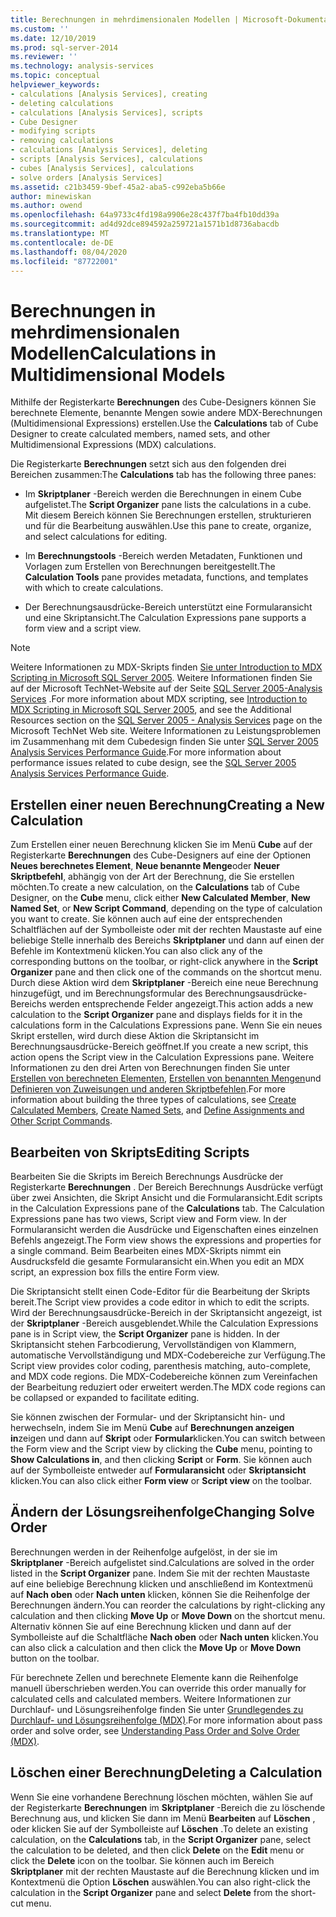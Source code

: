 ```yaml
---
title: Berechnungen in mehrdimensionalen Modellen | Microsoft-Dokumentation
ms.custom: ''
ms.date: 12/10/2019
ms.prod: sql-server-2014
ms.reviewer: ''
ms.technology: analysis-services
ms.topic: conceptual
helpviewer_keywords:
- calculations [Analysis Services], creating
- deleting calculations
- calculations [Analysis Services], scripts
- Cube Designer
- modifying scripts
- removing calculations
- calculations [Analysis Services], deleting
- scripts [Analysis Services], calculations
- cubes [Analysis Services], calculations
- solve orders [Analysis Services]
ms.assetid: c21b3459-9bef-45a2-aba5-c992eba5b66e
author: minewiskan
ms.author: owend
ms.openlocfilehash: 64a9733c4fd198a9906e28c437f7ba4fb10dd39a
ms.sourcegitcommit: ad4d92dce894592a259721a1571b1d8736abacdb
ms.translationtype: MT
ms.contentlocale: de-DE
ms.lasthandoff: 08/04/2020
ms.locfileid: "87722001"
---
```

# <a name="calculations-in-multidimensional-models"></a><span data-ttu-id="6b861-102">Berechnungen in mehrdimensionalen Modellen</span><span class="sxs-lookup"><span data-stu-id="6b861-102">Calculations in Multidimensional Models</span></span>
  <span data-ttu-id="6b861-103">Mithilfe der Registerkarte **Berechnungen** des Cube-Designers können Sie berechnete Elemente, benannte Mengen sowie andere MDX-Berechnungen (Multidimensional Expressions) erstellen.</span><span class="sxs-lookup"><span data-stu-id="6b861-103">Use the **Calculations** tab of Cube Designer to create calculated members, named sets, and other Multidimensional Expressions (MDX) calculations.</span></span>  
  
 <span data-ttu-id="6b861-104">Die Registerkarte **Berechnungen** setzt sich aus den folgenden drei Bereichen zusammen:</span><span class="sxs-lookup"><span data-stu-id="6b861-104">The **Calculations** tab has the following three panes:</span></span>  
  
-   <span data-ttu-id="6b861-105">Im **Skriptplaner** -Bereich werden die Berechnungen in einem Cube aufgelistet.</span><span class="sxs-lookup"><span data-stu-id="6b861-105">The **Script Organizer** pane lists the calculations in a cube.</span></span> <span data-ttu-id="6b861-106">Mit diesem Bereich können Sie Berechnungen erstellen, strukturieren und für die Bearbeitung auswählen.</span><span class="sxs-lookup"><span data-stu-id="6b861-106">Use this pane to create, organize, and select calculations for editing.</span></span>  
  
-   <span data-ttu-id="6b861-107">Im **Berechnungstools** -Bereich werden Metadaten, Funktionen und Vorlagen zum Erstellen von Berechnungen bereitgestellt.</span><span class="sxs-lookup"><span data-stu-id="6b861-107">The **Calculation Tools** pane provides metadata, functions, and templates with which to create calculations.</span></span>  
  
-   <span data-ttu-id="6b861-108">Der Berechnungsausdrücke-Bereich unterstützt eine Formularansicht und eine Skriptansicht.</span><span class="sxs-lookup"><span data-stu-id="6b861-108">The Calculation Expressions pane supports a form view and a script view.</span></span>  
  
> [!NOTE]  
>  <span data-ttu-id="6b861-109">Weitere Informationen zu MDX-Skripts finden [Sie unter Introduction to MDX Scripting in Microsoft SQL Server 2005](https://go.microsoft.com/fwlink/?LinkId=81892). Weitere Informationen finden Sie auf der Microsoft TechNet-Website auf der Seite [SQL Server 2005-Analysis Services](https://go.microsoft.com/fwlink/?LinkId=80853) .</span><span class="sxs-lookup"><span data-stu-id="6b861-109">For more information about MDX scripting, see [Introduction to MDX Scripting in Microsoft SQL Server 2005](https://go.microsoft.com/fwlink/?LinkId=81892), and see the Additional Resources section on the [SQL Server 2005 - Analysis Services](https://go.microsoft.com/fwlink/?LinkId=80853) page on the Microsoft TechNet Web site.</span></span> <span data-ttu-id="6b861-110">Weitere Informationen zu Leistungsproblemen im Zusammenhang mit dem Cubedesign finden Sie unter [SQL Server 2005 Analysis Services Performance Guide](https://download.microsoft.com/download/8/5/e/85eea4fa-b3bb-4426-97d0-7f7151b2011c/ssas2005perfguide.doc).</span><span class="sxs-lookup"><span data-stu-id="6b861-110">For more information about performance issues related to cube design, see the [SQL Server 2005 Analysis Services Performance Guide](https://download.microsoft.com/download/8/5/e/85eea4fa-b3bb-4426-97d0-7f7151b2011c/ssas2005perfguide.doc).</span></span>  
  
## <a name="creating-a-new-calculation"></a><span data-ttu-id="6b861-111">Erstellen einer neuen Berechnung</span><span class="sxs-lookup"><span data-stu-id="6b861-111">Creating a New Calculation</span></span>  
 <span data-ttu-id="6b861-112">Zum Erstellen einer neuen Berechnung klicken Sie im Menü **Cube** auf der Registerkarte **Berechnungen** des Cube-Designers auf eine der Optionen **Neues berechnetes Element**, **Neue benannte Menge**oder **Neuer Skriptbefehl**, abhängig von der Art der Berechnung, die Sie erstellen möchten.</span><span class="sxs-lookup"><span data-stu-id="6b861-112">To create a new calculation, on the **Calculations** tab of Cube Designer, on the **Cube** menu, click either **New Calculated Member**, **New Named Set**, or **New Script Command**, depending on the type of calculation you want to create.</span></span> <span data-ttu-id="6b861-113">Sie können auch auf eine der entsprechenden Schaltflächen auf der Symbolleiste oder mit der rechten Maustaste auf eine beliebige Stelle innerhalb des Bereichs **Skriptplaner** und dann auf einen der Befehle im Kontextmenü klicken.</span><span class="sxs-lookup"><span data-stu-id="6b861-113">You can also click any of the corresponding buttons on the toolbar, or right-click anywhere in the **Script Organizer** pane and then click one of the commands on the shortcut menu.</span></span> <span data-ttu-id="6b861-114">Durch diese Aktion wird dem **Skriptplaner** -Bereich eine neue Berechnung hinzugefügt, und im Berechnungsformular des Berechnungsausdrücke-Bereichs werden entsprechende Felder angezeigt.</span><span class="sxs-lookup"><span data-stu-id="6b861-114">This action adds a new calculation to the **Script Organizer** pane and displays fields for it in the calculations form in the Calculations Expressions pane.</span></span> <span data-ttu-id="6b861-115">Wenn Sie ein neues Skript erstellen, wird durch diese Aktion die Skriptansicht im Berechnungsausdrücke-Bereich geöffnet.</span><span class="sxs-lookup"><span data-stu-id="6b861-115">If you create a new script, this action opens the Script view in the Calculation Expressions pane.</span></span> <span data-ttu-id="6b861-116">Weitere Informationen zu den drei Arten von Berechnungen finden Sie unter [Erstellen von berechneten Elementen](create-calculated-members.md), [Erstellen von benannten Mengen](create-named-sets.md)und [Definieren von Zuweisungen und anderen Skriptbefehlen](define-assignments-and-other-script-commands.md).</span><span class="sxs-lookup"><span data-stu-id="6b861-116">For more information about building the three types of calculations, see [Create Calculated Members](create-calculated-members.md), [Create Named Sets](create-named-sets.md), and [Define Assignments and Other Script Commands](define-assignments-and-other-script-commands.md).</span></span>  
  
## <a name="editing-scripts"></a><span data-ttu-id="6b861-117">Bearbeiten von Skripts</span><span class="sxs-lookup"><span data-stu-id="6b861-117">Editing Scripts</span></span>  
 <span data-ttu-id="6b861-118">Bearbeiten Sie die Skripts im Bereich Berechnungs Ausdrücke der Registerkarte **Berechnungen** . Der Bereich Berechnungs Ausdrücke verfügt über zwei Ansichten, die Skript Ansicht und die Formularansicht.</span><span class="sxs-lookup"><span data-stu-id="6b861-118">Edit scripts in the Calculation Expressions pane of the **Calculations** tab. The Calculation Expressions pane has two views, Script view and Form view.</span></span> <span data-ttu-id="6b861-119">In der Formularansicht werden die Ausdrücke und Eigenschaften eines einzelnen Befehls angezeigt.</span><span class="sxs-lookup"><span data-stu-id="6b861-119">The Form view shows the expressions and properties for a single command.</span></span> <span data-ttu-id="6b861-120">Beim Bearbeiten eines MDX-Skripts nimmt ein Ausdrucksfeld die gesamte Formularansicht ein.</span><span class="sxs-lookup"><span data-stu-id="6b861-120">When you edit an MDX script, an expression box fills the entire Form view.</span></span>  
  
 <span data-ttu-id="6b861-121">Die Skriptansicht stellt einen Code-Editor für die Bearbeitung der Skripts bereit.</span><span class="sxs-lookup"><span data-stu-id="6b861-121">The Script view provides a code editor in which to edit the scripts.</span></span> <span data-ttu-id="6b861-122">Wird der Berechnungsausdrücke-Bereich in der Skriptansicht angezeigt, ist der **Skriptplaner** -Bereich ausgeblendet.</span><span class="sxs-lookup"><span data-stu-id="6b861-122">While the Calculation Expressions pane is in Script view, the **Script Organizer** pane is hidden.</span></span> <span data-ttu-id="6b861-123">In der Skriptansicht stehen Farbcodierung, Vervollständigen von Klammern, automatische Vervollständigung und MDX-Codebereiche zur Verfügung.</span><span class="sxs-lookup"><span data-stu-id="6b861-123">The Script view provides color coding, parenthesis matching, auto-complete, and MDX code regions.</span></span> <span data-ttu-id="6b861-124">Die MDX-Codebereiche können zum Vereinfachen der Bearbeitung reduziert oder erweitert werden.</span><span class="sxs-lookup"><span data-stu-id="6b861-124">The MDX code regions can be collapsed or expanded to facilitate editing.</span></span>  
  
 <span data-ttu-id="6b861-125">Sie können zwischen der Formular- und der Skriptansicht hin- und herwechseln, indem Sie im Menü **Cube** auf **Berechnungen anzeigen in**zeigen und dann auf **Skript** oder **Formular**klicken.</span><span class="sxs-lookup"><span data-stu-id="6b861-125">You can switch between the Form view and the Script view by clicking the **Cube** menu, pointing to **Show Calculations in**, and then clicking **Script** or **Form**.</span></span> <span data-ttu-id="6b861-126">Sie können auch auf der Symbolleiste entweder auf **Formularansicht** oder **Skriptansicht** klicken.</span><span class="sxs-lookup"><span data-stu-id="6b861-126">You can also click either **Form view** or **Script view** on the toolbar.</span></span>  
  
## <a name="changing-solve-order"></a><span data-ttu-id="6b861-127">Ändern der Lösungsreihenfolge</span><span class="sxs-lookup"><span data-stu-id="6b861-127">Changing Solve Order</span></span>  
 <span data-ttu-id="6b861-128">Berechnungen werden in der Reihenfolge aufgelöst, in der sie im **Skriptplaner** -Bereich aufgelistet sind.</span><span class="sxs-lookup"><span data-stu-id="6b861-128">Calculations are solved in the order listed in the **Script Organizer** pane.</span></span> <span data-ttu-id="6b861-129">Indem Sie mit der rechten Maustaste auf eine beliebige Berechnung klicken und anschließend im Kontextmenü auf **Nach oben** oder **Nach unten** klicken, können Sie die Reihenfolge der Berechnungen ändern.</span><span class="sxs-lookup"><span data-stu-id="6b861-129">You can reorder the calculations by right-clicking any calculation and then clicking **Move Up** or **Move Down** on the shortcut menu.</span></span> <span data-ttu-id="6b861-130">Alternativ können Sie auf eine Berechnung klicken und dann auf der Symbolleiste auf die Schaltfläche **Nach oben** oder **Nach unten** klicken.</span><span class="sxs-lookup"><span data-stu-id="6b861-130">You can also click a calculation and then click the **Move Up** or **Move Down** button on the toolbar.</span></span>  
  
 <span data-ttu-id="6b861-131">Für berechnete Zellen und berechnete Elemente kann die Reihenfolge manuell überschrieben werden.</span><span class="sxs-lookup"><span data-stu-id="6b861-131">You can override this order manually for calculated cells and calculated members.</span></span> <span data-ttu-id="6b861-132">Weitere Informationen zur Durchlauf- und Lösungsreihenfolge finden Sie unter [Grundlegendes zu Durchlauf- und Lösungsreihenfolge &#40;MDX&#41;](mdx/mdx-data-manipulation-understanding-pass-order-and-solve-order.md).</span><span class="sxs-lookup"><span data-stu-id="6b861-132">For more information about pass order and solve order, see [Understanding Pass Order and Solve Order &#40;MDX&#41;](mdx/mdx-data-manipulation-understanding-pass-order-and-solve-order.md).</span></span>  
  
## <a name="deleting-a-calculation"></a><span data-ttu-id="6b861-133">Löschen einer Berechnung</span><span class="sxs-lookup"><span data-stu-id="6b861-133">Deleting a Calculation</span></span>  
 <span data-ttu-id="6b861-134">Wenn Sie eine vorhandene Berechnung löschen möchten, wählen Sie auf der Registerkarte **Berechnungen** im **Skriptplaner** -Bereich die zu löschende Berechnung aus, und klicken Sie dann im Menü **Bearbeiten** auf **Löschen** , oder klicken Sie auf der Symbolleiste auf **Löschen** .</span><span class="sxs-lookup"><span data-stu-id="6b861-134">To delete an existing calculation, on the **Calculations** tab, in the **Script Organizer** pane, select the calculation to be deleted, and then click **Delete** on the **Edit** menu or click the **Delete** icon on the toolbar.</span></span> <span data-ttu-id="6b861-135">Sie können auch im Bereich **Skriptplaner** mit der rechten Maustaste auf die Berechnung klicken und im Kontextmenü die Option **Löschen** auswählen.</span><span class="sxs-lookup"><span data-stu-id="6b861-135">You can also right-click the calculation in the **Script Organizer** pane and select **Delete** from the short-cut menu.</span></span>  
  
  
